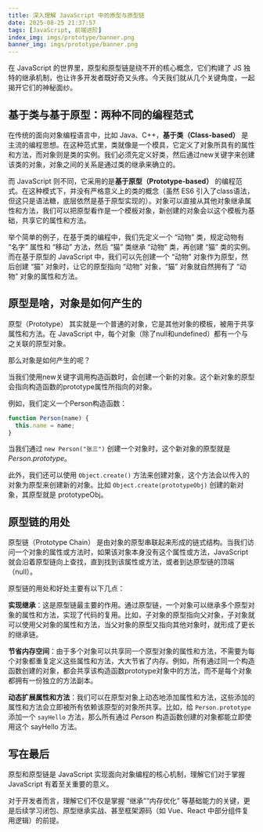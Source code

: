 ```yaml
---
title: 深入理解 JavaScript 中的原型与原型链
date: 2025-08-25 21:37:57
tags: [JavaScript, 前端进阶]
index_img: imgs/prototype/banner.png
banner_img: imgs/prototype/banner.png
---
```



在 JavaScript 的世界里，原型和原型链是绕不开的核心概念，它们构建了 JS 独特的继承机制，也让许多开发者既好奇又头疼。今天我们就从几个关键角度，一起揭开它们的神秘面纱。

## 基于类与基于原型：两种不同的编程范式
在传统的面向对象编程语言中，比如 Java、C++，**基于类（Class-based）** 是主流的编程思想。在这种范式里，类就像是一个模具，它定义了对象所具有的属性和方法，而对象则是类的实例。我们必须先定义好类，然后通过new关键字来创建该类的对象，对象之间的关系是通过类的继承来确立的。

而 JavaScript 则不同，它采用的是**基于原型（Prototype-based）** 的编程范式。在这种模式下，并没有严格意义上的类的概念（虽然 ES6 引入了class语法，但这只是语法糖，底层依然是基于原型实现的）。对象可以直接从其他对象继承属性和方法，我们可以把原型看作是一个模板对象，新创建的对象会以这个模板为基础，共享它的属性和方法。

举个简单的例子，在基于类的编程中，我们先定义一个 “动物” 类，规定动物有 “名字” 属性和 “移动” 方法，然后 “猫” 类继承 “动物” 类，再创建 “猫” 类的实例。而在基于原型的 JavaScript 中，我们可以先创建一个 “动物” 对象作为原型，然后创建 “猫” 对象时，让它的原型指向 “动物” 对象，“猫” 对象就自然拥有了 “动物” 对象的属性和方法。

## 原型是啥，对象是如何产生的
原型（Prototype） 其实就是一个普通的对象，它是其他对象的模板，被用于共享属性和方法。在 JavaScript 中，每个对象（除了null和undefined）都有一个与之关联的原型对象。

那么对象是如何产生的呢？

当我们使用new关键字调用构造函数时，会创建一个新的对象。这个新对象的原型会指向构造函数的prototype属性所指向的对象。

例如，我们定义一个Person构造函数：

```javascript
function Person(name) {
  this.name = name;
}
```

当我们通过 `new Person("张三")` 创建一个对象时，这个新对象的原型就是 *Person.prototype*。

此外，我们还可以使用 `Object.create()` 方法来创建对象，这个方法会以传入的对象为原型来创建新的对象。比如 `Object.create(prototypeObj)`  创建的新对象，其原型就是 prototypeObj。

## 原型链的用处
原型链（Prototype Chain） 是由对象的原型串联起来形成的链式结构。当我们访问一个对象的属性或方法时，如果该对象本身没有这个属性或方法，JavaScript 就会沿着原型链向上查找，直到找到该属性或方法，或者到达原型链的顶端（null）。

原型链的用处和好处主要有以下几点：

**实现继承**：这是原型链最主要的作用。通过原型链，一个对象可以继承多个原型对象的属性和方法，实现了代码的复用。比如，子对象的原型指向父对象，子对象就可以使用父对象的属性和方法，当父对象的原型又指向其他对象时，就形成了更长的继承链。

**节省内存空间**：由于多个对象可以共享同一个原型对象的属性和方法，不需要为每个对象都重复定义这些属性和方法，大大节省了内存。例如，所有通过同一个构造函数创建的对象，都会共享该构造函数prototype对象中的方法，而不是每个对象都拥有一份独立的方法副本。

**动态扩展属性和方法**：我们可以在原型对象上动态地添加属性和方法，这些添加的属性和方法会立即被所有依赖该原型的对象所共享。比如，给 `Person.prototype` 添加一个 `sayHello` 方法，那么所有通过 *Person* 构造函数创建的对象都能立即使用这个 sayHello 方法。


## 写在最后
原型和原型链是 JavaScript 实现面向对象编程的核心机制，理解它们对于掌握 JavaScript 有着至关重要的意义。

对于开发者而言，理解它们不仅是掌握 “继承”“内存优化” 等基础能力的关键，更是后续学习闭包、原型继承实战、甚至框架源码（如 Vue、React 中部分组件复用逻辑）的前提。